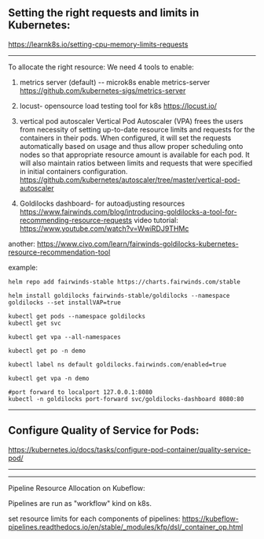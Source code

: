 ## Setting the right requests and limits in Kubernetes:

https://learnk8s.io/setting-cpu-memory-limits-requests

************************************
To allocate the right resource:
We need 4 tools to enable:
1. metrics server (default) -- microk8s enable metrics-server
https://github.com/kubernetes-sigs/metrics-server

2. locust- opensource load testing tool for k8s
https://locust.io/

3. vertical pod autoscaler
Vertical Pod Autoscaler (VPA) frees the users from necessity of setting up-to-date resource limits and requests for the containers in their pods. 
When configured, it will set the requests automatically based on usage and thus allow proper scheduling onto nodes so that appropriate resource amount is available for each pod.
It will also maintain ratios between limits and requests that were specified in initial containers configuration.
https://github.com/kubernetes/autoscaler/tree/master/vertical-pod-autoscaler

4. Goldilocks dashboard- for autoadjusting resources
https://www.fairwinds.com/blog/introducing-goldilocks-a-tool-for-recommending-resource-requests
video tutorial:
https://www.youtube.com/watch?v=WwiRDJ9THMc

another:
https://www.civo.com/learn/fairwinds-goldilocks-kubernetes-resource-recommendation-tool

example:
```
helm repo add fairwinds-stable https://charts.fairwinds.com/stable

helm install goldilocks fairwinds-stable/goldilocks --namespace goldilocks --set installVAP=true

kubectl get pods --namespace goldilocks
kubectl get svc

kubectl get vpa --all-namespaces

kubectl get po -n demo

kubectl label ns default goldilocks.fairwinds.com/enabled=true

kubectl get vpa -n demo

#port forward to localport 127.0.0.1:8080
kubectl -n goldilocks port-forward svc/goldilocks-dashboard 8080:80

```


****************************************
## Configure Quality of Service for Pods:
https://kubernetes.io/docs/tasks/configure-pod-container/quality-service-pod/

*************************************
************************************
Pipeline Resource Allocation on Kubeflow:

Pipelines are run as "workflow" kind on k8s.

set resource limits for each components of pipelines:
https://kubeflow-pipelines.readthedocs.io/en/stable/_modules/kfp/dsl/_container_op.html

